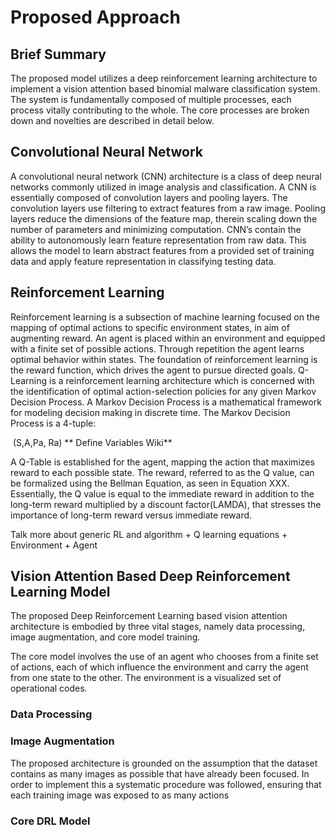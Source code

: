 # Proposed Approach 



## Brief Summary 

The proposed model utilizes a deep reinforcement learning architecture to implement a vision attention based binomial malware classification system.  The system is fundamentally composed of multiple processes, each process vitally contributing to the whole.  The core processes are broken down and novelties are described in detail below. 



## Convolutional Neural Network 

A convolutional neural network (CNN) architecture is a class of deep neural networks commonly utilized in image analysis and classification.  A CNN is essentially composed of convolution layers and pooling layers. The convolution layers use filtering to extract features from a raw image. Pooling layers reduce the dimensions of the feature map, therein scaling down the number of parameters and minimizing computation. CNN’s contain the ability  to   autonomously learn feature representation from raw data. This allows the model to learn abstract features from a provided set of training data and apply feature representation in classifying testing data.



## Reinforcement Learning 

Reinforcement learning is a subsection of machine learning focused on the mapping of optimal actions to specific environment states, in aim of augmenting reward.  An agent is placed within an environment and equipped with a finite set of possible actions.  Through repetition the agent learns optimal behavior within states. The foundation of reinforcement learning is the reward function, which drives the agent to pursue directed goals. Q-Learning is a reinforcement learning architecture which is concerned with the identification of optimal action-selection policies for any given Markov Decision Process. A Markov Decision Process is a mathematical framework for modeling decision making in discrete time. The Markov Decision Process is a 4-tuple: 

​	(S,A,Pa, Ra) ** Define Variables Wiki**  

A Q-Table is established for the agent, mapping the action that maximizes reward to each possible state. The reward, referred to as the Q value, can be formalized using the Bellman Equation, as seen in Equation XXX.  Essentially, the Q value is equal to the immediate reward  in addition to the long-term reward multiplied by a discount factor(LAMDA), that stresses the importance of long-term reward versus immediate reward. 



Talk more about generic RL and algorithm + Q learning equations + Environment + Agent

## Vision Attention Based Deep Reinforcement Learning Model

The proposed Deep Reinforcement Learning based vision attention architecture is embodied by three vital stages, namely data processing, image augmentation, and core model training.  

The core model involves the use of an agent who chooses from a finite set of actions, each of which influence the environment and carry the agent from one state to the other. The environment is a visualized set of operational codes. 



### Data Processing





### Image Augmentation

The proposed architecture is grounded on the assumption that the dataset contains as many images as possible that have already been focused.  In order to implement this a systematic procedure was followed, ensuring that each training image was exposed to as many actions  



### Core DRL Model 

